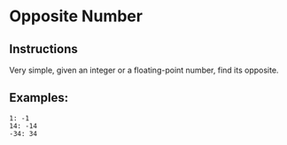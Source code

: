 # Opposite Number

## Instructions

Very simple, given an integer or a floating-point number, find its opposite.

## Examples:

```
1: -1
14: -14
-34: 34
```